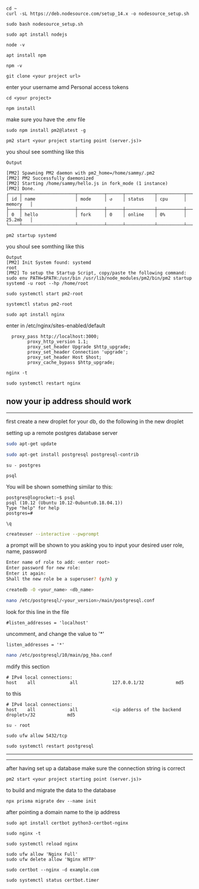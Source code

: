 ```
cd ~
curl -sL https://deb.nodesource.com/setup_14.x -o nodesource_setup.sh
```

```
sudo bash nodesource_setup.sh
```

```
sudo apt install nodejs
```
```
node -v
```
```
apt install npm
```
```
npm -v
```
```
git clone <your project url>
```
enter your username amd Personal access tokens
```
cd <your project>
```
```
npm install
```
make sure you have the .env file

```
sudo npm install pm2@latest -g
```
```
pm2 start <your project starting point (server.js)>
```
you shoul see somthing like this
```
Output

[PM2] Spawning PM2 daemon with pm2_home=/home/sammy/.pm2
[PM2] PM2 Successfully daemonized
[PM2] Starting /home/sammy/hello.js in fork_mode (1 instance)
[PM2] Done.
┌────┬────────────────────┬──────────┬──────┬───────────┬──────────┬──────────┐
│ id │ name               │ mode     │ ↺    │ status    │ cpu      │ memory   │
├────┼────────────────────┼──────────┼──────┼───────────┼──────────┼──────────┤
│ 0  │ hello              │ fork     │ 0    │ online    │ 0%       │ 25.2mb   │
└────┴────────────────────┴──────────┴──────┴───────────┴──────────┴──────────┘
```
```
pm2 startup systemd
```
you shoul see somthing like this
```
Output
[PM2] Init System found: systemd
root
[PM2] To setup the Startup Script, copy/paste the following command:
sudo env PATH=$PATH:/usr/bin /usr/lib/node_modules/pm2/bin/pm2 startup systemd -u root --hp /home/root
```
```
sudo systemctl start pm2-root
```
```
systemctl status pm2-root
```
```
sudo apt install nginx
```
enter in /etc/nginx/sites-enabled/default
```
  proxy_pass http://localhost:3000;
        proxy_http_version 1.1;
        proxy_set_header Upgrade $http_upgrade;
        proxy_set_header Connection 'upgrade';
        proxy_set_header Host $host;
        proxy_cache_bypass $http_upgrade;
```
```
nginx -t
```
```
sudo systemctl restart nginx
```

now your ip address should work
---
---
first create a new droplet for your db,
do the following in the new droplet

setting up a remote postgres database server

```bash
sudo apt-get update
```
```bash
sudo apt-get install postgresql postgresql-contrib
```
```
su - postgres
```
```
psql
```
You will be shown something similar to this:
```
postgres@logrocket:~$ psql
psql (10.12 (Ubuntu 10.12-0ubuntu0.18.04.1))
Type "help" for help
postgres=#
```
```
\q
```

```bash
createuser --interactive --pwprompt 
```
a prompt will be shown to you asking you to input your desired user role, name, password
```bash
Enter name of role to add: <enter root>
Enter password for new role:
Enter it again:
Shall the new role be a superuser? (y/n) y
```
```bash
createdb -O <your_name> <db_name>
```
```bash
nano /etc/postgresql/<your_version>/main/postgresql.conf
```
look for this line in the file
```
#listen_addresses = 'localhost'
```
uncomment, and change the value to '*'
```
listen_addresses = '*'
```
```bash
nano /etc/postgresql/10/main/pg_hba.conf
```
mdify this section
```
# IPv4 local connections:
host    all             all             127.0.0.1/32            md5
```
to this
```
# IPv4 local connections:
host    all             all             <ip adderss of the backend droplet>/32            md5
```
```
su - root
```
```
sudo ufw allow 5432/tcp
```
```
sudo systemctl restart postgresql
```
---
---
after having set up a database make sure the connection string is correct
```
pm2 start <your project starting point (server.js)>
```
to build and migrate the data to the database
```
npx prisma migrate dev --name init
```
after pointing a domain name to the ip address
```
sudo apt install certbot python3-certbot-nginx
```
```
sudo nginx -t
```
```
sudo systemctl reload nginx
```
```
sudo ufw allow 'Nginx Full'
sudo ufw delete allow 'Nginx HTTP'
```
```
sudo certbot --nginx -d example.com 
```
```
sudo systemctl status certbot.timer
```
